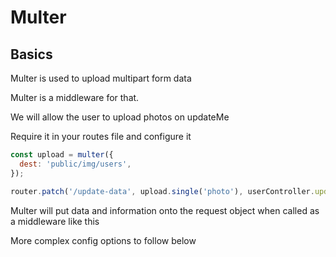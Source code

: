 # Multer

## Basics

Multer is used to upload multipart form data

Multer is a middleware for that.

We will allow the user to upload photos on updateMe

Require it in your routes file and configure it

```javascript
const upload = multer({
  dest: 'public/img/users',
});
```

```javascript
router.patch('/update-data', upload.single('photo'), userController.updateMe);
```

Multer will put data and information onto the request object when called as a
middleware like this

More complex config options to follow below

